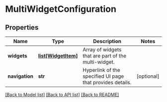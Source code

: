 # MultiWidgetConfiguration

## Properties
Name | Type | Description | Notes
------------ | ------------- | ------------- | -------------
**widgets** | [**list[WidgetItem]**](WidgetItem.md) | Array of widgets that are part of the multi-widget. | 
**navigation** | **str** | Hyperlink of the specified UI page that provides details. | [optional] 

[[Back to Model list]](../README.md#documentation-for-models) [[Back to API list]](../README.md#documentation-for-api-endpoints) [[Back to README]](../README.md)

